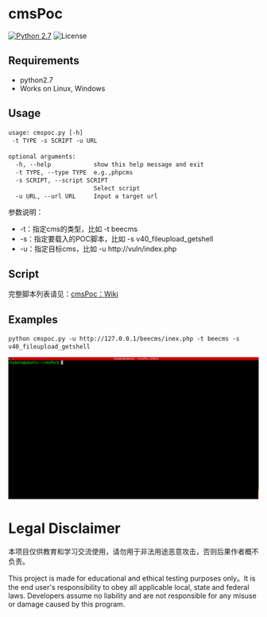 # cmsPoc
[![Python 2.7](https://img.shields.io/badge/python-2.7-yellow.svg)](https://www.python.org/)
![License](https://img.shields.io/badge/license-GPLv2-red.svg)

## Requirements
- python2.7
- Works on Linux, Windows

## Usage
```
usage: cmspoc.py [-h]
 -t TYPE -s SCRIPT -u URL

optional arguments:
  -h, --help            show this help message and exit
  -t TYPE, --type TYPE  e.g.,phpcms
  -s SCRIPT, --script SCRIPT
                        Select script
  -u URL, --url URL     Input a target url
```

参数说明：
- -t：指定cms的类型，比如 -t beecms
- -s：指定要载入的POC脚本，比如 -s v40_fileupload_getshell
- -u：指定目标cms，比如 -u http://vuln/index.php

## Script
完整脚本列表请见：[cmsPoc：Wiki](https://github.com/CHYbeta/cmsPoc/wiki/Scripts)

## Examples
```
python cmspoc.py -u http://127.0.0.1/beecms/inex.php -t beecms -s v40_fileupload_getshell
```
![](https://github.com/CHYbeta/cmsPoc/blob/master/tty.gif?raw=true)

# Legal Disclaimer
本项目仅供教育和学习交流使用，请勿用于非法用途恶意攻击，否则后果作者概不负责。

This project is made for educational and ethical testing purposes only。It is the end user's responsibility to obey all applicable local, state and federal laws. Developers assume no liability and are not responsible for any misuse or damage caused by this program.
